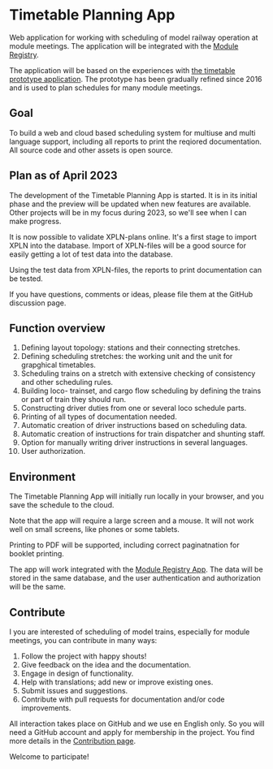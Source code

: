 # Timetable Planning App
Web application for working with scheduling of model railway operation at module meetings.
The application will be integrated with the [Module Registry](https://moduleregistry.azurewebsites.net).

The application will be based on the experiences with [the timetable prototype application](https://github.com/fjallemark/TimetablePlanningApp).
The prototype has been gradually refined since 2016 and is used to plan schedules for many module meetings. 

## Goal
To build a web and cloud based scheduling system for multiuse and multi language support,
including all reports to print the reqiored documentation.
All source code and other assets is open source.

## Plan as of April 2023
The development of the Timetable Planning App is started.
It is in its initial phase and the preview will be updated when new features are available.
Other projects will be in my focus during 2023, so we'll see when I can make progress.

It is now possible to validate XPLN-plans online. 
It's a first stage to import XPLN into the database.
Import of XPLN-files will be a good source for easily getting a lot of test data into the database.

Using the test data from XPLN-files, 
the reports to print documentation can be tested.

If you have questions, comments or ideas, please file them at the GitHub discussion page.

## Function overview
1. Defining layout topology: stations and their connecting stretches.
2. Defining scheduling stretches: the working unit and the unit for grapghical timetables.
2. Scheduling trains on a stretch with extensive checking of consistency and other scheduling rules.
4. Building loco- trainset, and cargo flow scheduling by defining the trains or part of train they should run.
5. Constructing driver duties from one or several loco schedule parts.
6. Printing of all types of documentation needed.
7. Automatic creation of driver instructions based on scheduling data.
8. Automatic creation of instructions for train dispatcher and shunting staff.
9. Option for manually writing driver instructions in several languages.
10. User authorization.

## Environment
The Timetable Planning App will initially run locally in your browser, 
and you save the schedule to the cloud.

Note that the app will require a large screen and a mouse.
It will not work well on small screens, like phones or some tablets.

Printing to PDF will be supported, including correct paginatnation for booklet printing.

The app will work integrated with the [Module Registry App](https://moduleregistry.azurewebsites.net/).
The data will be stored in the same database, 
and the user authentication and authorization will be the same.

## Contribute
I you are interested of scheduling of model trains, especially for module meetings, you can contribute in many ways:
1. Follow the project with happy shouts!
2. Give feedback on the idea and the documentation.
3. Engage in design of functionality.
4. Help with translations; add new or improve existing ones.
5. Submit issues and suggestions.
6. Contribute with pull requests for documentation and/or code improvements.

All interaction takes place on GitHub and we use en English only.
So you will need a GitHub account and apply for membership in the project.
You find more details in the [Contribution page](CONTRIBUTING.md).

Welcome to participate!
